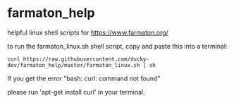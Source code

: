 # farmaton_help
helpful linux shell scripts for https://www.farmaton.org/


to run the farmaton_linux.sh shell script, copy and paste this into a terminal:



```curl https://raw.githubusercontent.com/ducky-dev/farmaton_help/master/farmaton_linux.sh | sh```



If you get the error "bash: curl: command not found"

please run 'apt-get install curl' in your terminal.
